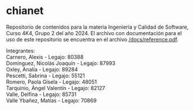 # chianet
Repositorio de contenidos para la materia Ingeniería y Calidad de Software, Curso 4K4, Grupo 2 del año 2024. El archivo con documentación para el uso de este repositorio se encuentra en el archivo [/docs/reference.pdf].

Integrantes:  
    Carnero, Alexis  	       					- Legajo: 80388  
    Domínguez, Nicolás Joaquín 				    - Legajo: 87993  
    Oxley, Analía   							- Legajo: 89284  
    Pescetti, Sabrina   						- Legajo: 55121  
    Romero, Paola Gisela   					    - Legajo: 48051  
    Tarquinio, Ángel Valentín  					- Legajo: 82127  
    Valle, Delfina 							    - Legajo: 85731  
    Valle Ybañez, Matías   					    - Legajo: 70869  

[//]: #
[/docs/reference.pdf]: <https://github.com/nicodominguezvlk/chianet/tree/main/docs>
